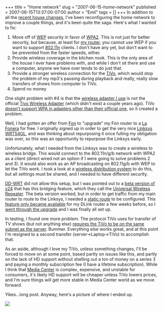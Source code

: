 +++
title = "Home network"
slug = "2007-06-15-home-network"
published = 2007-06-15T13:37:00-07:00
author = "Emil"
tags = []
+++
In addition to all the [recent house
changes](http://emilsblog.lerch.org/2007/06/aaaahhhhh.html), I've been
reconfiguring the home network to improve a couple things, and it's been
quite the saga. Here's what I wanted to fix:  

1.  Move off of [WEP](http://en.wikipedia.org/wiki/WEP) security in
    favor of [WPA2](http://en.wikipedia.org/wiki/WPA2). This is not just
    for better security, but because, at least for [my
    router](http://www.dlink.com/products/?pid=530), you cannot use WEP
    if you want to support
    [802.11n](http://en.wikipedia.org/wiki/802.11) clients. I don't have
    any yet, but don't want to be prevented from the faster speeds,
    either.
2.  Provide wireless coverage in the kitchen nook. This is the only area
    of the house I ever have problems with, and while I don't sit there
    and use a computer, anyone we have over tends to do just that.
3.  Provide a stronger wireless connection for the
    [TiVo](http://www.tivo.com/), which would stop the problem of my
    mp3's pausing during playback and really, really slow transfers of
    shows from computer to TiVo.
4.  Spend no money  

One slight problem with \#4 is that the [wireless adapter I
use](http://www.amazon.com/D-Link-DWL-122-802-11b-Mbps-Adapter/dp/B0000A55BE)
is not the official [Tivo Wireless
Adapter](http://www.amazon.com/TiVo-Wireless-Network-Adapter-AG0100/dp/B000ER5G6C)
(which didn't exist a couple years ago). TiVo [doesn't support WPA in
adapters other than their official
one](http://www.engadget.com/2006/11/06/tivo-raises-rates-limits-wpa-to-own-wifi-adaptor/),
so it created a problem.  
  
Well, I had gotten an offer from [Fon](http://www.fon.com/) to "upgrade"
my Fon router to a [La
Fonera](https://shop.fon.com/FonShop/shop/US/ShopController?view=product&product=PRD-001)
for free. I originally signed up in order to get the very nice [Linksys
WRT54GL](http://en.wikipedia.org/wiki/WRT54G), and was thinking about
repurposing it once fulling my obligation was over, so this was an
opportunity to repurpose the Linksys early.  
  
Unfortunately, what I needed from the Linksys was to create a wireless
to wireless bridge. This would connect to the 802.11n/g/b network with
WPA2 as a client (direct wired not an option if I were going to solve
problems 2 and 3). It would also work as an AP broadcasting on 802.11g/b
with WEP to let the TiVo work. I took a look at a [wireless distribution
system](http://en.wikipedia.org/wiki/Wireless_Distribution_System) to do
this, but all settings must be shared, and I needed to have different
security.  
  
[DD-WRT](http://dd-wrt.com/) did not allow this setup, but I was pointed
out to a [beta version of
v24](http://dd-wrt.com/dd-wrtv2/down.php?path=downloads%2Fbeta%2FGENERIC%20BROADCOM%20%28Linksys%2CAsus%20etc.%29%2Fdd-wrt.v24%20beta%2F2007%20-%200516%2F&download=dd-wrt.v24_vpn_wrt54g.bin)
that has this bridging feature, which they call the [Universal Wireless
Repeater](http://www.dd-wrt.com/wiki/index.php/Universal_Wireless_Repeater).
The beta version worked, but in order to get traffic from my main router
to route to the Linksys, I needed a [static
route](http://en.wikipedia.org/wiki/Static_routing) to be configured.
This [feature only became
available](ftp://ftp.dlink.com/Gateway/dir655/Firmware/dir655_releasenotes_103.txt)
for my DLink router a few weeks before, so I [went through the
upgrade](http://support.dlink.com/products/view.asp?productid=DIR%2D655)
and I was finally all set up.  
  
In testing, I found one more problem. The protocol TiVo uses for
transfer of TV shows (but not anything else) [requires the TiVo to be on
the same subnet as the
server](http://galleon.tv/component/option,com_joomlaboard/Itemid,26/func,view/catid,30/id,407/).
Bummer. Everything else works great, and at this point I'm resigned to a
second transfer (server-&gt;Laptop-&gt;TiVo) to accomplish that.  
  
As an aside, although I love my TiVo, unless something changes, I'll be
forced to move on at some point, based partly on issues like this, and
partly on the lack of HD support without shelling out a ton of money on
a series 3 and paying a monthly subscription fee (I have a lifetime
subscription). While I think that [Media
Center](http://www.microsoft.com/windows/products/windowsvista/features/details/mediacenter.mspx)
is complex, expensive, and unstable for consumers, it's likely HD
support will be cheaper unless TiVo lowers prices, and I'm sure things
will get more stable in Media Center world as we move forward.  
  
Yikes...long post. Anyway, here's a picture of where I ended up.  
  
[![](/posts/2007-06-15/thumbnails/2007-06-15-home-network-Home+Network.jpg)](/posts/2007-06-15/2007-06-15-home-network-Home+Network.jpg)
